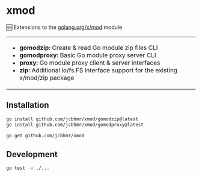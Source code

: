 # xmod 

🆕 Extensions to the [golang.org/x/mod](https://pkg.go.dev/golang.org/x/mod) module

<table align=center><td>

- **gomodzip:** Create & read Go module zip files CLI
- **gomodproxy:** Basic Go module proxy server CLI
- **proxy:** Go module proxy client & server interfaces
- **zip:** Additional io/fs.FS interface support for the existing x/mod/zip package

</table>

## Installation

```sh
go install github.com/jcbhmr/xmod/gomodzip@latest
go install github.com/jcbhmr/xmod/gomodproxy@latest
```

```sh
go get github.com/jcbhmr/xmod
```

## Development

```sh
go test -v ./...
```
